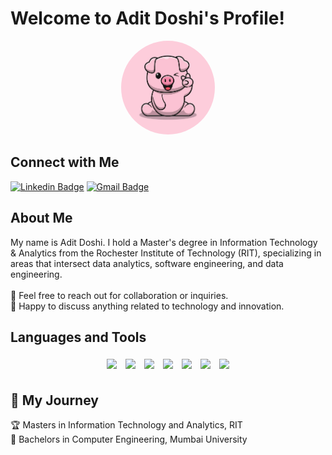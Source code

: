 # Welcome to Adit Doshi's Profile!
<div align="center">
  <img src="https://raw.githubusercontent.com/Aditdoshi1/Aditdoshi1/main/Assets/piggy.jpg" width="150px" style="border-radius:50%">
</div>

## Connect with Me </t> </t> </t>
[![Linkedin Badge](https://img.shields.io/badge/LinkedIn-0077B5?style=for-the-badge&logo=linkedin&logoColor=white&&link=https://www.linkedin.com/in/adit-doshi1)](https://www.linkedin.com/in/adit-doshi1)
[![Gmail Badge](https://img.shields.io/badge/Gmail-D14836?style=for-the-badge&logo=gmail&logoColor=white&link=mailto:ad8343@rit.edu)](mailto:ad8343@rit.edu)


## About Me</br>
My name is Adit Doshi. I hold a Master's degree in Information Technology & Analytics from the Rochester Institute of Technology (RIT), specializing in areas that intersect data analytics, software engineering, and data engineering. </br>
</br>
💼 Feel free to reach out for collaboration or inquiries.</br>
💬 Happy to discuss anything related to technology and innovation.</br>
## Languages and Tools</br>
<div align="center">
  <img src="https://img.icons8.com/color/48/000000/java-coffee-cup-logo.png" height="60px" style="margin: 5px">
  <img src="https://img.icons8.com/color/48/000000/python--v1.png" height="60px" style="margin: 5px">
  <img src="https://img.icons8.com/color/48/000000/mysql-logo.png" height="60px" style="margin: 5px">
  <img src="https://img.icons8.com/color/48/000000/git.png" height="60px" style="margin: 5px">
  <img src="https://img.icons8.com/officel/48/000000/php-logo.png" height="60px" style="margin: 5px">
  <img src="https://img.icons8.com/color/48/000000/tableau-software.png" height="60px" style="margin: 5px">
  <img src="https://img.icons8.com/color/48/000000/mongodb.png" height="60px" style="margin: 5px">
</div>

## 🚧 My Journey</br>
  🏆 Masters in Information Technology and Analytics, RIT</br>
  🌸 Bachelors in Computer Engineering, Mumbai University</br>
